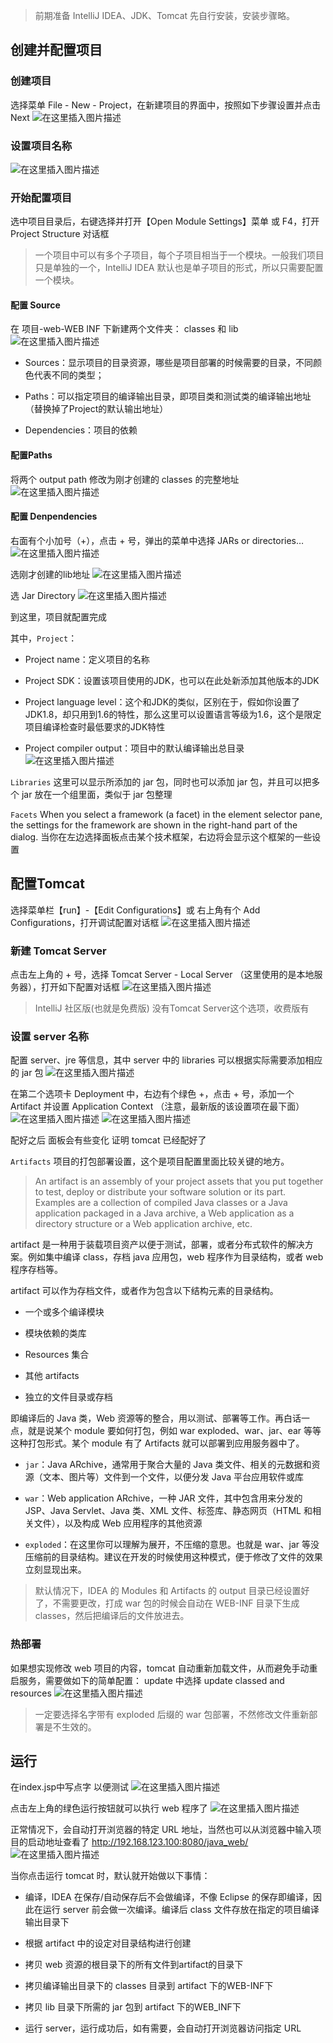 > 前期准备 
> IntelliJ IDEA、JDK、Tomcat 先自行安装，安装步骤略。



## 创建并配置项目 

### 创建项目 
选择菜单 File - New - Project，在新建项目的界面中，按照如下步骤设置并点击 Next
![在这里插入图片描述](https://img-note.langyastudio.com/20210706145809.png?x-oss-process=style/watermark)



###  设置项目名称

![在这里插入图片描述](https://img-note.langyastudio.com/20210706145812.png?x-oss-process=style/watermark)



### 开始配置项目 

选中项目目录后，右键选择并打开【Open Module Settings】菜单 或 F4，打开 Project Structure 对话框
> 一个项目中可以有多个子项目，每个子项目相当于一个模块。一般我们项目只是单独的一个，IntelliJ IDEA 默认也是单子项目的形式，所以只需要配置一个模块。



#### 配置 Source 

在 项目-web-WEB INF 下新建两个文件夹： classes 和 lib 
![在这里插入图片描述](https://img-note.langyastudio.com/20210706145816.png?x-oss-process=style/watermark)

- Sources：显示项目的目录资源，哪些是项目部署的时候需要的目录，不同颜色代表不同的类型；

- Paths：可以指定项目的编译输出目录，即项目类和测试类的编译输出地址（替换掉了Project的默认输出地址）

- Dependencies：项目的依赖



#### 配置Paths

将两个 output path 修改为刚才创建的 classes 的完整地址 
![在这里插入图片描述](https://img-note.langyastudio.com/20210706145819.png?x-oss-process=style/watermark)



#### 配置 Denpendencies 

右面有个小加号（+），点击 + 号，弹出的菜单中选择 JARs or directories… 
![在这里插入图片描述](https://img-note.langyastudio.com/20210706145821.png?x-oss-process=style/watermark)

选刚才创建的lib地址 
![在这里插入图片描述](https://img-note.langyastudio.com/20210706145827.png?x-oss-process=style/watermark)



选 Jar Directory 
![在这里插入图片描述](https://img-note.langyastudio.com/20210706145830.png?x-oss-process=style/watermark)

到这里，项目就配置完成

其中，`Project`：
- Project name：定义项目的名称

- Project SDK：设置该项目使用的JDK，也可以在此处新添加其他版本的JDK

- Project language level：这个和JDK的类似，区别在于，假如你设置了JDK1.8，却只用到1.6的特性，那么这里可以设置语言等级为1.6，这个是限定项目编译检查时最低要求的JDK特性

- Project compiler output：项目中的默认编译输出总目录
![在这里插入图片描述](https://img-note.langyastudio.com/20210706145834.png?x-oss-process=style/watermark)

`Libraries`
这里可以显示所添加的 jar 包，同时也可以添加 jar 包，并且可以把多个 jar 放在一个组里面，类似于 jar 包整理

`Facets`
When you select a framework (a facet) in the element selector pane, the settings for the framework are shown in the right-hand part of the dialog.
当你在左边选择面板点击某个技术框架，右边将会显示这个框架的一些设置



## 配置Tomcat 

选择菜单栏【run】-【Edit Configurations】或 右上角有个 Add Configurations，打开调试配置对话框
![在这里插入图片描述](https://img-note.langyastudio.com/20210706145838.png?x-oss-process=style/watermark)



### 新建 Tomcat Server 

点击左上角的 + 号，选择 Tomcat Server - Local Server （这里使用的是本地服务器），打开如下配置对话框
![在这里插入图片描述](https://img-note.langyastudio.com/20210706145840.png?x-oss-process=style/watermark)

> IntelliJ 社区版(也就是免费版) 没有Tomcat Server这个选项，收费版有 



### 设置 server 名称

配置 server、jre 等信息，其中 server 中的 libraries 可以根据实际需要添加相应的 jar 包
![在这里插入图片描述](https://img-note.langyastudio.com/20210706145843.png?x-oss-process=style/watermark)

在第二个选项卡 Deployment 中，右边有个绿色 +，点击 + 号，添加一个 Artifact 
并设置 Application Context （注意，最新版的该设置项在最下面）
![在这里插入图片描述](https://img-note.langyastudio.com/20210706145845.png?x-oss-process=style/watermark)
![在这里插入图片描述](https://img-note.langyastudio.com/20210706145848.png?x-oss-process=style/watermark)

配好之后 面板会有些变化 证明 tomcat 已经配好了 



`Artifacts`
项目的打包部署设置，这个是项目配置里面比较关键的地方。

> An artifact is an assembly of your project assets that you put together to test, deploy or distribute your software solution or its part. Examples are a collection of compiled Java classes or a Java application packaged in a Java archive, a Web application as a directory structure or a Web application archive, etc.

artifact 是一种用于装载项目资产以便于测试，部署，或者分布式软件的解决方案。例如集中编译 class，存档 java 应用包，web 程序作为目录结构，或者 web 程序存档等。



artifact 可以作为存档文件，或者作为包含以下结构元素的目录结构。

- 一个或多个编译模块

- 模块依赖的类库

- Resources 集合

- 其他 artifacts

- 独立的文件目录或存档



即编译后的 Java 类，Web 资源等的整合，用以测试、部署等工作。再白话一点，就是说某个 module 要如何打包，例如 war exploded、war、jar、ear 等等这种打包形式。某个 module 有了 Artifacts 就可以部署到应用服务器中了。

- `jar`：Java ARchive，通常用于聚合大量的 Java 类文件、相关的元数据和资源（文本、图片等）文件到一个文件，以便分发 Java 平台应用软件或库

- `war`：Web application ARchive，一种 JAR 文件，其中包含用来分发的 JSP、Java Servlet、Java 类、XML 文件、标签库、静态网页（HTML 和相关文件），以及构成 Web 应用程序的其他资源

- `exploded`：在这里你可以理解为展开，不压缩的意思。也就是 war、jar 等没压缩前的目录结构。建议在开发的时候使用这种模式，便于修改了文件的效果立刻显现出来。

> 默认情况下，IDEA 的 Modules 和 Artifacts 的 output 目录已经设置好了，不需要更改，打成 war 包的时候会自动在 WEB-INF 目录下生成 classes，然后把编译后的文件放进去。



### 热部署

如果想实现修改 web 项目的内容，tomcat 自动重新加载文件，从而避免手动重启服务，需要做如下的简单配置：
update 中选择 update classed and resources
![在这里插入图片描述](https://img-note.langyastudio.com/20210706145852.png?x-oss-process=style/watermark)

> 一定要选择名字带有 exploded 后缀的 war 包部署，不然修改文件重新部署是不生效的。



## 运行 

在index.jsp中写点字 以便测试 
![在这里插入图片描述](https://img-note.langyastudio.com/20210706145856.png?x-oss-process=style/watermark)

点击左上角的绿色运行按钮就可以执行 web 程序了
![在这里插入图片描述](https://img-note.langyastudio.com/20210706145910.png?x-oss-process=style/watermark)

正常情况下，会自动打开浏览器的特定 URL 地址，当然也可以从浏览器中输入项目的启动地址查看了 
http://192.168.123.100:8080/java_web/
![在这里插入图片描述](https://img-note.langyastudio.com/20210706145859.png?x-oss-process=style/watermark)



当你点击运行 tomcat 时，默认就开始做以下事情：

- 编译，IDEA 在保存/自动保存后不会做编译，不像 Eclipse 的保存即编译，因此在运行 server 前会做一次编译。编译后 class 文件存放在指定的项目编译输出目录下

- 根据 artifact 中的设定对目录结构进行创建

- 拷贝 web 资源的根目录下的所有文件到artifact的目录下

- 拷贝编译输出目录下的 classes 目录到 artifact 下的WEB-INF下

- 拷贝 lib 目录下所需的 jar 包到 artifact 下的WEB_INF下

- 运行 server，运行成功后，如有需要，会自动打开浏览器访问指定 URL


